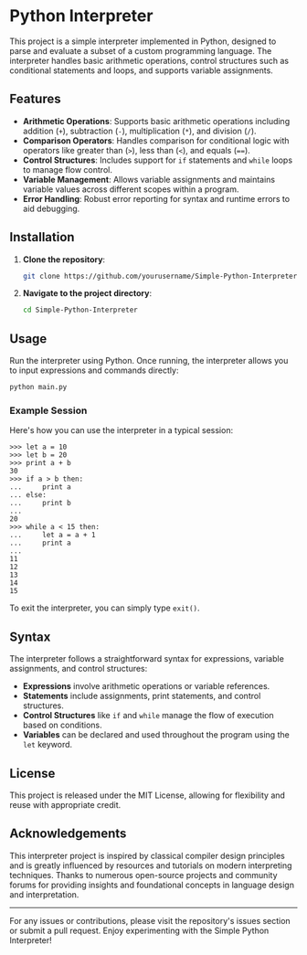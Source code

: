 # Python Interpreter

This project is a simple interpreter implemented in Python, designed to parse and evaluate a subset of a custom programming language. The interpreter handles basic arithmetic operations, control structures such as conditional statements and loops, and supports variable assignments.

## Features

- **Arithmetic Operations**: Supports basic arithmetic operations including addition (`+`), subtraction (`-`), multiplication (`*`), and division (`/`).
- **Comparison Operators**: Handles comparison for conditional logic with operators like greater than (`>`), less than (`<`), and equals (`==`).
- **Control Structures**: Includes support for `if` statements and `while` loops to manage flow control.
- **Variable Management**: Allows variable assignments and maintains variable values across different scopes within a program.
- **Error Handling**: Robust error reporting for syntax and runtime errors to aid debugging.

## Installation

1. **Clone the repository**:
   ```bash
   git clone https://github.com/yourusername/Simple-Python-Interpreter.git
   ```
2. **Navigate to the project directory**:
   ```bash
   cd Simple-Python-Interpreter
   ```

## Usage

Run the interpreter using Python. Once running, the interpreter allows you to input expressions and commands directly:

```bash
python main.py
```

### Example Session
Here's how you can use the interpreter in a typical session:

```
>>> let a = 10
>>> let b = 20
>>> print a + b
30
>>> if a > b then:
...     print a
... else:
...     print b
...
20
>>> while a < 15 then:
...     let a = a + 1
...     print a
...
11
12
13
14
15
```

To exit the interpreter, you can simply type `exit()`.

## Syntax

The interpreter follows a straightforward syntax for expressions, variable assignments, and control structures:

- **Expressions** involve arithmetic operations or variable references.
- **Statements** include assignments, print statements, and control structures.
- **Control Structures** like `if` and `while` manage the flow of execution based on conditions.
- **Variables** can be declared and used throughout the program using the `let` keyword.

## License

This project is released under the MIT License, allowing for flexibility and reuse with appropriate credit.

## Acknowledgements

This interpreter project is inspired by classical compiler design principles and is greatly influenced by resources and tutorials on modern interpreting techniques. Thanks to numerous open-source projects and community forums for providing insights and foundational concepts in language design and interpretation.

---

For any issues or contributions, please visit the repository's issues section or submit a pull request. Enjoy experimenting with the Simple Python Interpreter!
